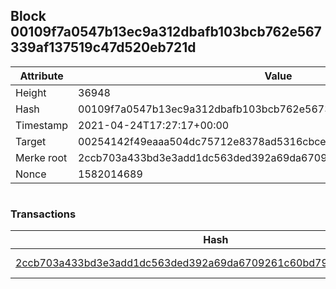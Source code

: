 ## Block 00109f7a0547b13ec9a312dbafb103bcb762e567339af137519c47d520eb721d

Attribute | Value
--- | ---
Height | 36948
Hash | 00109f7a0547b13ec9a312dbafb103bcb762e567339af137519c47d520eb721d
Timestamp | 2021-04-24T17:27:17+00:00
Target | 00254142f49eaaa504dc75712e8378ad5316cbcead634704b3734b6271167cc4
Merke root | 2ccb703a433bd3e3add1dc563ded392a69da6709261c60bd7979c4b3572e408a
Nonce | 1582014689

```

```

### Transactions

Hash | Amount
--- | ---
[2ccb703a433bd3e3add1dc563ded392a69da6709261c60bd7979c4b3572e408a](2ccb703a433bd3e3add1dc563ded392a69da6709261c60bd7979c4b3572e408a.md) | 10.00000000 SKEPTI 
